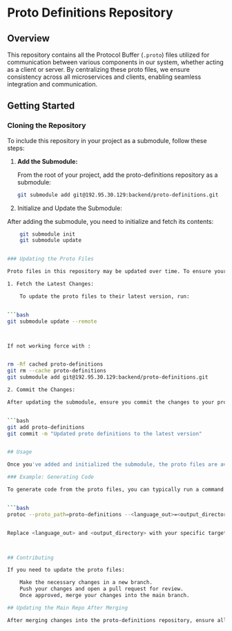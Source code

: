 
# Proto Definitions Repository

## Overview

This repository contains all the Protocol Buffer (`.proto`) files utilized for communication between various components in our system, whether acting as a client or server. By centralizing these proto files, we ensure consistency across all microservices and clients, enabling seamless integration and communication.

## Getting Started

### Cloning the Repository

To include this repository in your project as a submodule, follow these steps:

1. **Add the Submodule:**

   From the root of your project, add the proto-definitions repository as a submodule:

   ```bash
   git submodule add git@192.95.30.129:backend/proto-definitions.git


2. Initialize and Update the Submodule:

After adding the submodule, you need to initialize and fetch its contents:

```bash
    git submodule init
    git submodule update


### Updating the Proto Files

Proto files in this repository may be updated over time. To ensure your project always uses the latest version, follow these steps:

1. Fetch the Latest Changes:

    To update the proto files to their latest version, run:


```bash
git submodule update --remote



If not working force with :


rm -Rf cached proto-definitions
git rm --cache proto-definitions
git submodule add git@192.95.30.129:backend/proto-definitions.git

2. Commit the Changes:

After updating the submodule, ensure you commit the changes to your project’s repository:


```bash
git add proto-definitions
git commit -m "Updated proto definitions to the latest version"


## Usage

Once you've added and initialized the submodule, the proto files are available within your project's directory. You can now use them in your build pipeline, such as generating code for your services or clients using a Protocol Buffer compiler (e.g., protoc).

### Example: Generating Code

To generate code from the proto files, you can typically run a command like the following (assuming protoc is installed and your build environment is configured):


```bash
protoc --proto_path=proto-definitions --<language_out>=<output_directory> proto-definitions/**/*.proto


Replace <language_out> and <output_directory> with your specific target language and desired output directory.



## Contributing

If you need to update the proto files:

    Make the necessary changes in a new branch.
    Push your changes and open a pull request for review.
    Once approved, merge your changes into the main branch.

## Updating the Main Repo After Merging

After merging changes into the proto-definitions repository, ensure all dependent projects update their submodule to reflect the latest proto definitions by following the update steps outlined above.
